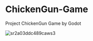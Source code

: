 # ChickenGun-Game
Project ChickenGun Game by Godot



![sr2a03ddc489caws3](https://github.com/user-attachments/assets/823692c8-9083-4913-92f0-84d3a9dccee5)
